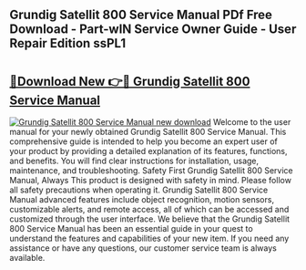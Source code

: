 ## Grundig Satellit 800 Service Manual PDf Free Download - Part-wIN Service Owner Guide - User Repair Edition ssPL1

# <h2><a href="http://cf21911.oget.top/?id=Grundig+Satellit+800+Service+Manual">🔗Download New 👉🔴 Grundig Satellit 800 Service Manual</a></h2>

[![Grundig Satellit 800 Service Manual new download](https://i.imgur.com/5g1atiW.png)](http://cf21911.oget.top/?id=Grundig+Satellit+800+Service+Manual)
Welcome to the user manual for your newly obtained Grundig Satellit 800 Service Manual. This comprehensive guide is intended to help you become an expert user of your product by providing a detailed explanation of its features, functions, and benefits. You will find clear instructions for installation, usage, maintenance, and troubleshooting. Safety First Grundig Satellit 800 Service Manual, Always This product is designed with safety in mind. Please follow all safety precautions when operating it. Grundig Satellit 800 Service Manual advanced features include object recognition, motion sensors, customizable alerts, and remote access, all of which can be accessed and customized through the user interface. We believe that the Grundig Satellit 800 Service Manual has been an essential guide in your quest to understand the features and capabilities of your new item. If you need any assistance or have any questions, our customer service team is always available.
